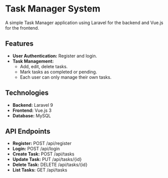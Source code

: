 <h1><b>Task Manager System</b></h1>

<p>A simple Task Manager application using Laravel for the backend and Vue.js for the frontend.</p>

<h2>Features</h2>
<ul>
  <li><strong>User Authentication:</strong> Register and login.</li>
  <li><strong>Task Management:</strong>
    <ul>
      <li>Add, edit, delete tasks.</li>
      <li>Mark tasks as completed or pending.</li>
      <li>Each user can only manage their own tasks.</li>
    </ul>
  </li>
</ul>

<h2>Technologies</h2>
<ul>
  <li><strong>Backend:</strong> Laravel 9</li>
  <li><strong>Frontend:</strong> Vue.js 3</li>
  <li><strong>Database:</strong> MySQL</li>
</ul>

<h2>API Endpoints</h2>
<ul>
  <li><strong>Register:</strong> POST /api/register</li>
  <li><strong>Login:</strong> POST /api/login</li>
  <li><strong>Create Task:</strong> POST /api/tasks</li>
  <li><strong>Update Task:</strong> PUT /api/tasks/{id}</li>
  <li><strong>Delete Task:</strong> DELETE /api/tasks/{id}</li>
  <li><strong>List Tasks:</strong> GET /api/tasks</li>
</ul>

